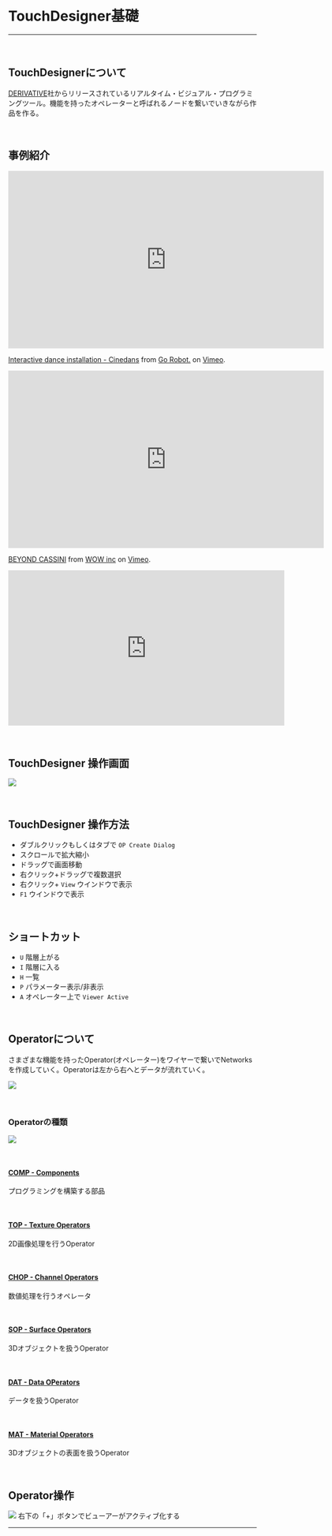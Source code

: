 # TouchDesigner基礎

---

&nbsp;
&nbsp;

## TouchDesignerについて
[DERIVATIVE](https://www.derivative.ca/)社からリリースされているリアルタイム・ビジュアル・プログラミングツール。機能を持ったオペレーターと呼ばれるノードを繋いでいきながら作品を作る。

&nbsp;
&nbsp;


## 事例紹介
<iframe src="https://player.vimeo.com/video/260321687" width="640" height="360" frameborder="0" allow="autoplay; fullscreen" allowfullscreen></iframe>
<p><a href="https://vimeo.com/260321687">Interactive dance installation - Cinedans</a> from <a href="https://vimeo.com/teamgorobot">Go Robot.</a> on <a href="https://vimeo.com">Vimeo</a>.</p>


<iframe src="https://player.vimeo.com/video/236541585" width="640" height="360" frameborder="0" allow="autoplay; fullscreen" allowfullscreen></iframe>
<p><a href="https://vimeo.com/236541585">BEYOND CASSINI</a> from <a href="https://vimeo.com/wowinc">WOW inc</a> on <a href="https://vimeo.com">Vimeo</a>.</p>

<iframe width="560" height="315" src="https://www.youtube.com/embed/P01zFlcD9r4" frameborder="0" allow="accelerometer; autoplay; encrypted-media; gyroscope; picture-in-picture" allowfullscreen></iframe>

&nbsp;
&nbsp;


## TouchDesigner 操作画面

![](img/td_screen2.png)

&nbsp;
&nbsp;

## TouchDesigner 操作方法
* ダブルクリックもしくはタブで `OP Create Dialog`
* スクロールで拡大縮小
* ドラッグで画面移動
* 右クリック+ドラッグで複数選択
* 右クリック+ `View`  ウインドウで表示
* `F1` ウインドウで表示

&nbsp;
&nbsp;

## ショートカット

* `U` 階層上がる
* `I` 階層に入る
* `H` 一覧
* `P` パラメーター表示/非表示
* `A` オペレーター上で `Viewer Active`



&nbsp;
&nbsp;

## Operatorについて

さまざまな機能を持ったOperator(オペレーター)をワイヤーで繋いでNetworksを作成していく。Operatorは左から右へとデータが流れていく。

![](img/op.png)

&nbsp;
&nbsp;

### Operatorの種類

![](img/ops.png)

&nbsp;

#### [COMP - Components](https://docs.derivative.ca/Component)
プログラミングを構築する部品

&nbsp;


#### [TOP - Texture Operators](https://docs.derivative.ca/TOP)
2D画像処理を行うOperator

&nbsp;

#### [CHOP - Channel Operators](https://docs.derivative.ca/CHOP)
数値処理を行うオペレータ

&nbsp;

#### [SOP - Surface Operators](https://docs.derivative.ca/SOP)
3Dオブジェクトを扱うOperator

&nbsp;

#### [DAT - Data OPerators](https://docs.derivative.ca/DAT)
データを扱うOperator

&nbsp;

#### [MAT - Material Operators](https://docs.derivative.ca/MAT)
3Dオブジェクトの表面を扱うOperator


&nbsp;
&nbsp;

## Operator操作
![](img/td_screen3.png)
右下の「+」ボタンでビューアーがアクティブ化する



---